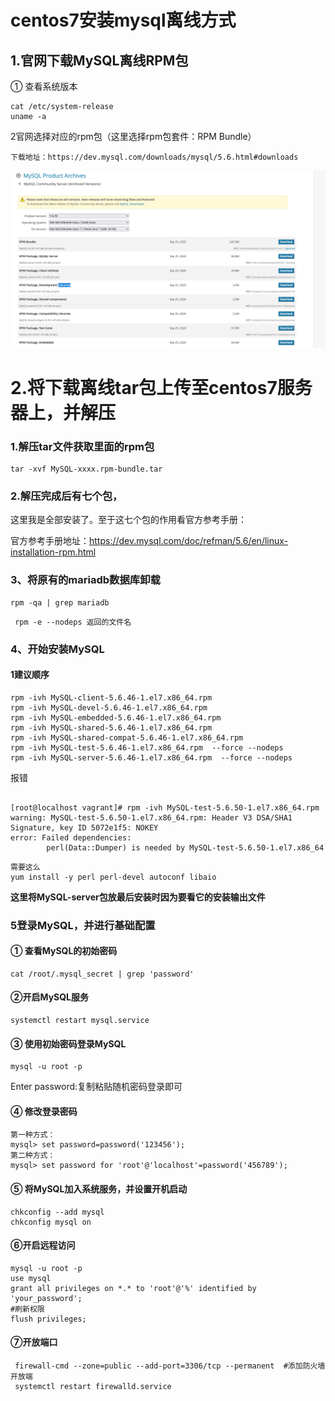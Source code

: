 # centos7安装mysql离线方式

## 1.官网下载MySQL离线RPM包

① 查看系统版本

```
cat /etc/system-release
uname -a
```

2官网选择对应的rpm包（这里选择rpm包套件：RPM Bundle）

```
下载地址：https://dev.mysql.com/downloads/mysql/5.6.html#downloads
```

![image-20220221193917231](assets/image-20220221193917231.png)



# 2.将下载离线tar包上传至centos7服务器上，并解压

### 1.解压tar文件获取里面的rpm包

```
tar -xvf MySQL-xxxx.rpm-bundle.tar
```

### 2.解压完成后有七个包，

这里我是全部安装了。至于这七个包的作用看官方参考手册：

官方参考手册地址：https://dev.mysql.com/doc/refman/5.6/en/linux-installation-rpm.html

### 3、将原有的mariadb数据库卸载

```
rpm -qa | grep mariadb
```

```
 rpm -e --nodeps 返回的文件名
```

### 4、开始安装MySQL

#### 1建议顺序

```
rpm -ivh MySQL-client-5.6.46-1.el7.x86_64.rpm
rpm -ivh MySQL-devel-5.6.46-1.el7.x86_64.rpm
rpm -ivh MySQL-embedded-5.6.46-1.el7.x86_64.rpm
rpm -ivh MySQL-shared-5.6.46-1.el7.x86_64.rpm
rpm -ivh MySQL-shared-compat-5.6.46-1.el7.x86_64.rpm
rpm -ivh MySQL-test-5.6.46-1.el7.x86_64.rpm  --force --nodeps
rpm -ivh MySQL-server-5.6.46-1.el7.x86_64.rpm  --force --nodeps
```

报错

```

[root@localhost vagrant]# rpm -ivh MySQL-test-5.6.50-1.el7.x86_64.rpm
warning: MySQL-test-5.6.50-1.el7.x86_64.rpm: Header V3 DSA/SHA1 Signature, key ID 5072e1f5: NOKEY
error: Failed dependencies:
        perl(Data::Dumper) is needed by MySQL-test-5.6.50-1.el7.x86_64

```

```
需要这么
yum install -y perl perl-devel autoconf libaio
```

**这里将MySQL-server包放最后安装时因为要看它的安装输出文件**

### 5登录MySQL，并进行基础配置

#### ① 查看MySQL的初始密码

```
cat /root/.mysql_secret | grep 'password'
```

#### ②开启MySQL服务

```
systemctl restart mysql.service
```

#### ③ 使用初始密码登录MySQL

```
mysql -u root -p
```

Enter password:复制粘贴随机密码登录即可

#### ④ 修改登录密码

```
第一种方式：
mysql> set password=password('123456');
第二种方式：
mysql> set password for 'root'@'localhost'=password('456789');
```

#### ⑤ 将MySQL加入系统服务，并设置开机启动

```
chkconfig --add mysql
chkconfig mysql on
```

#### ⑥开启远程访问

```
mysql -u root -p
use mysql
grant all privileges on *.* to 'root'@'%' identified by 'your_password'; 
#刷新权限
flush privileges; 
```

#### ⑦开放端口

```
 firewall-cmd --zone=public --add-port=3306/tcp --permanent  #添加防火墙开放端
 systemctl restart firewalld.service
```

